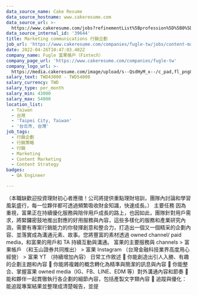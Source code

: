 ```yaml
---
data_source_name: Cake Resume
data_source_hostname: www.cakeresume.com
data_source_url: >-
  https://www.cakeresume.com/jobs?refinementList%5Bprofession%5D%5B0%5D=engineering_qa-engineer&refinementList%5Bsalary_type%5D=per_month&refinementList%5Bsalary_currency%5D=TWD&range%5Bsalary_range%5D%5Bmax%5D=600000
data_source_internal_id: '39644'
title: Marketing communications 行銷企劃
job_url: 'https://www.cakeresume.com/companies/fugle-tw/jobs/content-marketing-2022Q2'
date: 2022-04-26T10:47:03.402Z
company_name: Fugle 富果帳戶（Fintech）
company_page_url: 'https://www.cakeresume.com/companies/fugle-tw'
company_logo_url: >-
  https://media.cakeresume.com/image/upload/s--QsdHyM_x--/c_pad,fl_png8,h_200,w_200/v1591685486/qfcmgjfgjtookn41toz5.png
salary_text: TWD43000 - TWD54000
salary_currency: TWD
salary_type: per_month
salary_min: 43000
salary_max: 54000
location_list:
  - Taiwan
  - 台灣
  - 'Taipei City, Taiwan'
  - '台北市, 台灣'
job_tags:
  - 行銷企劃
  - 行銷策略
  - 行銷
  - Marketing
  - Content Marketing
  - Content Strategy
badges:
  - QA Engineer

---
```


（本職缺歡迎投資理財初心者應徵！公司將提供重點理財培訓，團隊內討論和學習風氣盛行，每一位夥伴都可透過頻繁吸收財金知識，快速成長。） 主要任務 因為重視，富果正在持續優化服務與陪伴用戶成長的路上，也因如此，團隊針對用戶需求，將緊鑼密鼓地推出對應的好用服務與內容，這些多樣化的服務和產業研究內涵，需要有專案行銷能力的你發揮創意和整合力，打造出一個又一個精采的企劃內容、並落實成為溝通元素、故事。您將豐富的素材透過 owned channel/ paid media，和富果的用戶和 TA 持續互動與溝通。 富果的主要服務與 channels > 富果帳戶 （和玉山證券共同推出） > 富果 Instagram （台灣金融科技業界高度用心經營） > 富果 YT （持續增加內容） 日常工作敘述 🎯 你能創造出引人入勝、有趣的企劃主題和內容 🎯 你能將複雜的概念轉化為精準與簡潔的訊息與內容 🎯 你能整合、掌握富果 owned media（IG、FB、LINE、EDM 等）對外溝通內容和節奏 🎯 能和夥伴一起貫徹執行各企劃的細節內容，包括產製文字類內容 🎯 追蹤與優化：能追蹤專案結果並整理成清楚報告，並提